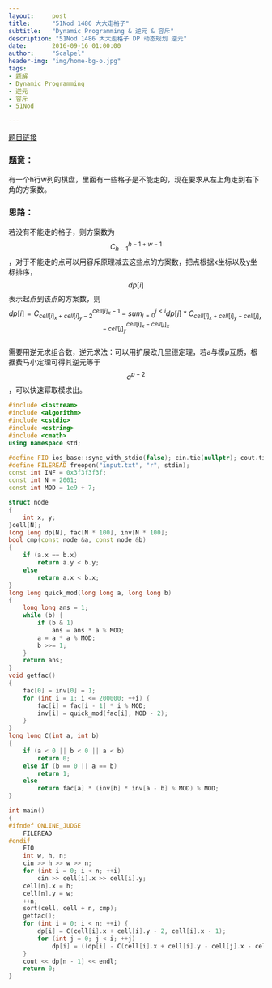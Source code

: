 ```yaml
---
layout:     post
title:      "51Nod 1486 大大走格子"
subtitle:   "Dynamic Programming & 逆元 & 容斥"
description: "51Nod 1486 大大走格子 DP 动态规划 逆元"
date:       2016-09-16 01:00:00
author:     "Scalpel"
header-img: "img/home-bg-o.jpg"
tags:
- 题解
- Dynamic Programming
- 逆元
- 容斥
- 51Nod

---
```

[题目链接](http://www.51nod.com/onlineJudge/questionCode.html#!problemId=1486)

### 题意：
有一个h行w列的棋盘，里面有一些格子是不能走的，现在要求从左上角走到右下角的方案数。  

### 思路：
若没有不能走的格子，则方案数为$$C^{h-1+w-1}_{h-1}$$，对于不能走的点可以用容斥原理减去这些点的方案数，把点根据x坐标以及y坐标排序，$$dp[i]$$表示起点到该点的方案数，则$$dp[i]=C_{cell[i]_x+cell[i]_y-2}^{cell[i]_x-1}-sum_{j=0}^{j<i}dp[j]*C_{cell[i]_x+cell[i]_y-cell[j]_x-cell[j]_y}^{cell[i]_x-cell[j]_x}$$  
需要用逆元求组合数，逆元求法：可以用扩展欧几里德定理，若a与模p互质，根据费马小定理可得其逆元等于$$a^{p-2}$$，可以快速幂取模求出。  

~~~cpp
#include <iostream>
#include <algorithm>
#include <cstdio>
#include <cstring>
#include <cmath>
using namespace std;

#define FIO ios_base::sync_with_stdio(false); cin.tie(nullptr); cout.tie(nullptr);
#define FILEREAD freopen("input.txt", "r", stdin);
const int INF = 0x3f3f3f3f;
const int N = 2001;
const int MOD = 1e9 + 7;

struct node
{
    int x, y;
}cell[N];
long long dp[N], fac[N * 100], inv[N * 100];
bool cmp(const node &a, const node &b)
{
    if (a.x == b.x)
        return a.y < b.y;
    else
        return a.x < b.x;
}
long long quick_mod(long long a, long long b)
{
    long long ans = 1;
    while (b) {
        if (b & 1)
            ans = ans * a % MOD;
        a = a * a % MOD;
        b >>= 1;
    }
    return ans;
}
void getfac()
{
    fac[0] = inv[0] = 1;
    for (int i = 1; i <= 200000; ++i) {
        fac[i] = fac[i - 1] * i % MOD;
        inv[i] = quick_mod(fac[i], MOD - 2);
    }
}
long long C(int a, int b)
{
    if (a < 0 || b < 0 || a < b)
        return 0;
    else if (b == 0 || a == b)
        return 1;
    else 
        return fac[a] * (inv[b] * inv[a - b] % MOD) % MOD;
}

int main()
{
#ifndef ONLINE_JUDGE
    FILEREAD
#endif
    FIO
    int w, h, n;
    cin >> h >> w >> n;
    for (int i = 0; i < n; ++i)
        cin >> cell[i].x >> cell[i].y;
    cell[n].x = h;
    cell[n].y = w;
    ++n;
    sort(cell, cell + n, cmp);
    getfac();
    for (int i = 0; i < n; ++i) {
        dp[i] = C(cell[i].x + cell[i].y - 2, cell[i].x - 1);
        for (int j = 0; j < i; ++j)
            dp[i] = ((dp[i] - C(cell[i].x + cell[i].y - cell[j].x - cell[j].y, cell[i].x - cell[j].x) * dp[j]) % MOD + MOD) % MOD;
    }
    cout << dp[n - 1] << endl;
    return 0;
}

~~~



